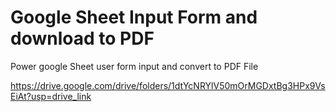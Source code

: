 # Google Sheet Input Form and download to PDF
Power google Sheet user form input and convert to PDF File

https://drive.google.com/drive/folders/1dtYcNRYlV50mOrMGDxtBg3HPx9VsEiAt?usp=drive_link
